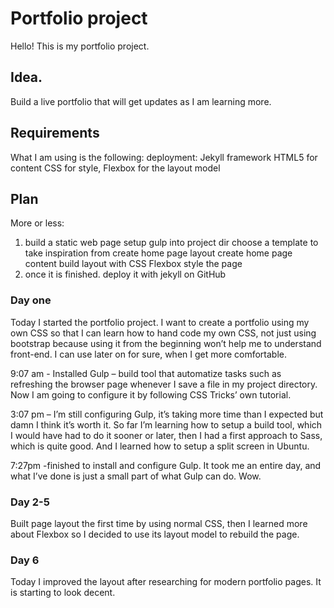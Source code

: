 ﻿# Portfolio project
Hello! This is my portfolio project.

## Idea.
Build a live portfolio that will get updates as I am learning more. 

## Requirements
What I am using is the following:
deployment: Jekyll framework
HTML5 for content
CSS for style, Flexbox for the layout model

## Plan
More or less:
1. build a static web page
setup gulp into project dir
choose a template to take inspiration from
create home page layout
create home page content 
build layout with CSS Flexbox
style the page 
2. once it is finished. deploy it with jekyll on GitHub


### Day one
Today I started the portfolio project. I want to create a portfolio using my own CSS so that I can learn how to hand code my own CSS, not just using bootstrap because using it from the beginning won’t help me to understand front-end. I can use later on for sure, when I get more comfortable. 

9:07 am - Installed Gulp – build tool that automatize tasks such as refreshing the browser page whenever I save a file in my project directory. Now I am going to configure it by following CSS Tricks’ own tutorial.

3:07 pm – I’m still configuring Gulp, it’s taking more time than I expected but damn I think it’s worth it. So far I’m learning how to setup a build tool, which I would have had to do it sooner or later, then I had a first approach to Sass, which is quite good. And I learned how to setup a split screen in Ubuntu. 

7:27pm -finished to install and configure Gulp. It took me an entire day, and what I’ve done is just a small part of what Gulp can do. Wow. 

### Day 2-5
Built page layout the first time by using normal CSS, then I learned more about Flexbox so I decided to use its layout model to rebuild the page.

### Day 6
Today I improved the layout after researching for modern portfolio pages. It is starting to look decent.
	





